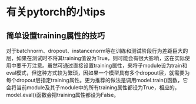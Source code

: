 # 有关pytorch的小tips


## 简单设置training属性的技巧

对于batchnorm、dropout、instancenorm等在训练和测试阶段行为差距巨大的层，如果在测试时不将其training值设为True，则可能会有很大影响，这在实际使用中要千万注意。虽然可通过直接设置training属性，来将子module设为train和eval模式，但这种方式较为繁琐，因如果一个模型具有多个dropout层，就需要为每个dropout层指定training属性。更为推荐的做法是调用model.train()函数，它会将当前module及其子module中的所有training属性都设为True，相应的，model.eval()函数会把training属性都设为False。